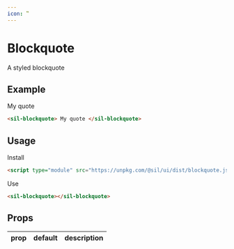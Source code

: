 ```yaml
---
icon: ‟
---
```


# Blockquote

A styled blockquote

## Example

<sil-blockquote>
My quote
</sil-blockquote>

```html
<sil-blockquote> My quote </sil-blockquote>
```

## Usage

Install

```html
<script type="module" src="https://unpkg.com/@sil/ui/dist/blockquote.js"></script>
```

Use

```html
<sil-blockquote></sil-blockquote>
```

## Props

| prop | default | description |
| ---- | ------- | ----------- |
